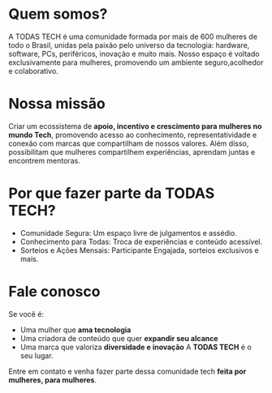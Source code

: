 # Quem somos?
A TODAS TECH é uma comunidade formada por mais de 600 mulheres de todo o Brasil, unidas pela paixão pelo universo da tecnologia: hardware, software, PCs, periféricos, inovação e muito mais. 
Nosso espaço é voltado exclusivamente para mulheres, promovendo um ambiente seguro,acolhedor e colaborativo.

# Nossa missão
Criar um ecossistema de **apoio, incentivo e crescimento para mulheres no mundo Tech**, promovendo acesso ao conhecimento, representatividade e conexão com marcas que compartilham de nossos valores. 
Além disso, possibilitam que mulheres compartilhem experiências, aprendam juntas e encontrem mentoras.

# Por que fazer parte da TODAS TECH?
- Comunidade Segura: Um espaço livre de julgamentos e assédio.
- Conhecimento para Todas: Troca de experiências e conteúdo acessível. 
- Sorteios e Ações Mensais: Participante Engajada, sorteios exclusivos e mais.

# Fale conosco
Se você é: 

- Uma mulher que **ama tecnologia** 
- Uma criadora de conteúdo que quer **expandir seu alcance**
- Uma marca que valoriza **diversidade e inovação** A **TODAS TECH** é o seu lugar. 

Entre em contato e venha fazer parte dessa comunidade tech **feita por mulheres, para mulheres**.
